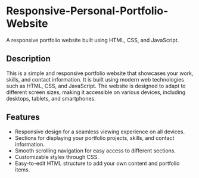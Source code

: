 # Responsive-Personal-Portfolio-Website

A responsive portfolio website built using HTML, CSS, and JavaScript.

## Description

This is a simple and responsive portfolio website that showcases your work, skills, and contact information. It is built using modern web technologies such as HTML, CSS, and JavaScript. The website is designed to adapt to different screen sizes, making it accessible on various devices, including desktops, tablets, and smartphones.

## Features

- Responsive design for a seamless viewing experience on all devices.
- Sections for displaying your portfolio projects, skills, and contact information.
- Smooth scrolling navigation for easy access to different sections.
- Customizable styles through CSS.
- Easy-to-edit HTML structure to add your own content and portfolio items.
